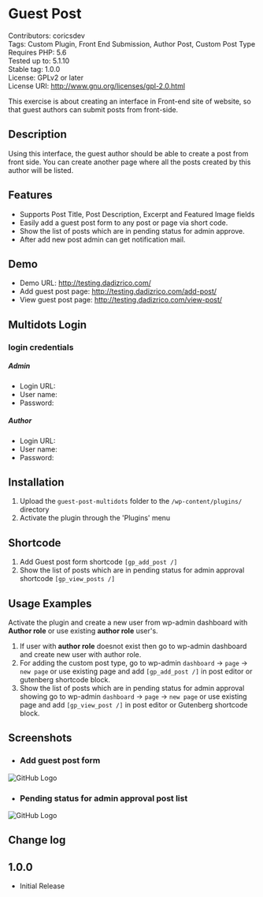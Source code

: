 # Guest Post 

Contributors: coricsdev<br>
Tags: Custom Plugin, Front End Submission, Author Post, Custom Post Type<br>
Requires PHP: 5.6<br>
Tested up to: 5.1.10<br>
Stable tag: 1.0.0<br>
License: GPLv2 or later<br>
License URI: http://www.gnu.org/licenses/gpl-2.0.html


This exercise is about creating an interface in Front-end site of website, so that guest authors can submit posts from front-side.


## Description

Using this interface, the guest author should be able to create
a post from front side. You can create another page where all the posts created by this author will be listed.


## Features

* Supports Post Title, Post Description, Excerpt and Featured Image fields
* Easily add a guest post form to any post or page via short code.
* Show the list of posts which are in pending status for admin approve.
* After add new post admin can get notification mail.


## Demo
- Demo URL: http://testing.dadizrico.com/
- Add guest post page: http://testing.dadizrico.com/add-post/
- View guest post page: http://testing.dadizrico.com/view-post/

## Multidots Login

### login credentials
##### Admin
- Login URL: 
- User name: 
- Password:


##### Author 
- Login URL: 
- User name: 
- Password:  

## Installation

1. Upload the `guest-post-multidots` folder to the `/wp-content/plugins/` directory
2. Activate the plugin through the 'Plugins' menu

## Shortcode

1. Add Guest post form shortcode `[gp_add_post /]` 
2. Show the list of posts which are in pending status for admin approval shortcode `[gp_view_posts /]` 

## Usage Examples 

Activate the plugin and create a new user from wp-admin dashboard with **Author role** or use existing **author role** user's.

1. If user with <b>author role</b> doesnot exist then go to wp-admin dashboard and create new user with author role.
2. For adding the custom post type, go to wp-admin `dashboard` &#8594; `page` &#8594; `new page` or use existing page and add `[gp_add_post /]` in post editor or  gutenberg shortcode block. 
3. Show the list of posts which are in pending status for admin approval showing go to wp-admin `dashboard` &#8594; `page` &#8594; `new page` or use existing page and add `[gp_view_post /]` in post editor or  Gutenberg shortcode block.



## Screenshots


* ### Add guest post form
![GitHub Logo](http://testing.dadizrico.com/wp-content/uploads/2022/02/add-post.png)

* ### Pending status for admin approval post list
![GitHub Logo](http://testing.dadizrico.com/wp-content/uploads/2022/02/email-admin-approval.png)


## Change log

## 1.0.0
* Initial Release